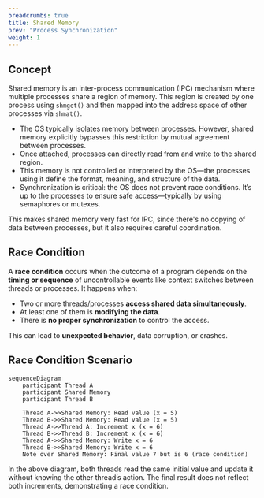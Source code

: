 ```yaml
---
breadcrumbs: true
title: Shared Memory
prev: "Process Synchronization"
weight: 1
---
```

## Concept
Shared memory is an inter-process communication (IPC) mechanism where multiple processes share a region of memory. This region is created by one process using `shmget()` and then mapped into the address space of other processes via `shmat()`.

* The OS typically isolates memory between processes. However, shared memory explicitly bypasses this restriction by mutual agreement between processes.
* Once attached, processes can directly read from and write to the shared region.
* This memory is not controlled or interpreted by the OS—the processes using it define the format, meaning, and structure of the data.
* Synchronization is critical: the OS does not prevent race conditions. It’s up to the processes to ensure safe access—typically by using semaphores or mutexes.

This makes shared memory very fast for IPC, since there's no copying of data between processes, but it also requires careful coordination.

## Race Condition

A **race condition** occurs when the outcome of a program depends on the **timing or sequence** of uncontrollable events like context switches between threads or processes. It happens when:

* Two or more threads/processes **access shared data simultaneously**.
* At least one of them is **modifying the data**.
* There is **no proper synchronization** to control the access.

This can lead to **unexpected behavior**, data corruption, or crashes.

## Race Condition Scenario

```mermaid
sequenceDiagram
    participant Thread A
    participant Shared Memory
    participant Thread B

    Thread A->>Shared Memory: Read value (x = 5)
    Thread B->>Shared Memory: Read value (x = 5)
    Thread A->>Thread A: Increment x (x = 6)
    Thread B->>Thread B: Increment x (x = 6)
    Thread A->>Shared Memory: Write x = 6
    Thread B->>Shared Memory: Write x = 6
    Note over Shared Memory: Final value 7 but is 6 (race condition)
```
In the above diagram, both threads read the same initial value and update it without knowing the other thread’s action. The final result does not reflect both increments, demonstrating a race condition.
